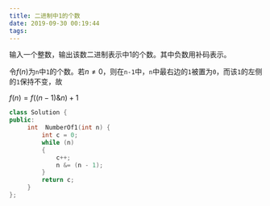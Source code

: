 ```yaml
---
title: 二进制中1的个数
date: 2019-09-30 00:19:44
tags:
---
```


输入一个整数，输出该数二进制表示中1的个数。其中负数用补码表示。

令$f(n)$为`n`中`1`的个数。若$n \ne 0$，则在`n-1`中，`n`中最右边的`1`被置为`0`，而该`1`的左侧的`1`保持不变，故

$f(n) = f((n-1)\& n) + 1$

``` cpp
class Solution {
public:
     int  NumberOf1(int n) {
         int c = 0;
         while (n)
         {
             c++;
             n &= (n - 1);
         }
         return c;
     }
};
```